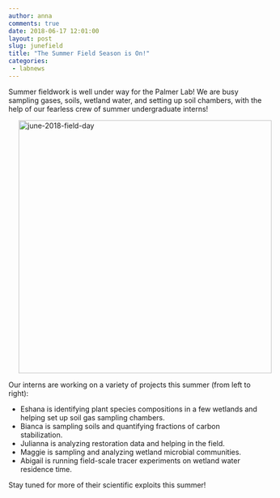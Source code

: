 ```yaml
---
author: anna
comments: true
date: 2018-06-17 12:01:00
layout: post
slug: junefield
title: "The Summer Field Season is On!"
categories:
 - labnews
---
```


Summer fieldwork is well under way for the Palmer Lab! We are busy sampling gases, soils, wetland water, and setting up soil chambers, with the help of our fearless crew of summer undergraduate interns!  

<img src="{{ site.url }}/img/newsphotos/june2018_fieldday.JPG" alt="june-2018-field-day" width="500px" hspace="20px" align="center">

Our interns are working on a variety of projects this summer (from left to right):

* Eshana is identifying plant species compositions in a few wetlands and helping set up soil gas sampling chambers.
* Bianca is sampling soils and quantifying fractions of carbon stabilization. 
* Julianna is analyzing restoration data and helping in the field.
* Maggie is sampling and analyzing wetland microbial communities.
* Abigail is running field-scale tracer experiments on wetland water residence time.

Stay tuned for more of their scientific exploits this summer!
